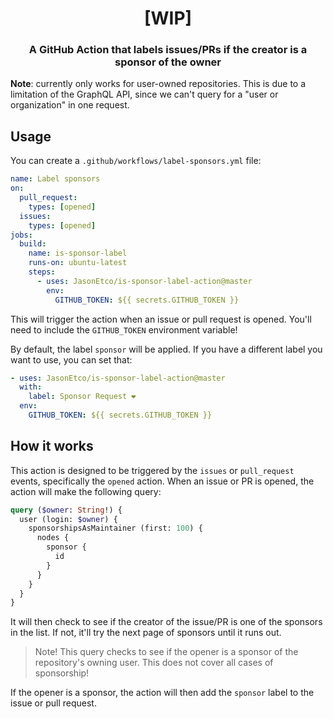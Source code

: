 <h1 align="center">[WIP]</h1>
<h3 align="center">A GitHub Action that labels issues/PRs if the creator is a sponsor of the owner</h3>

**Note**: currently only works for user-owned repositories. This is due to a limitation of the GraphQL API, since we can't query for a "user or organization" in one request.

## Usage

You can create a `.github/workflows/label-sponsors.yml` file:

```yaml
name: Label sponsors
on:
  pull_request:
    types: [opened]
  issues:
    types: [opened]
jobs:
  build:
    name: is-sponsor-label
    runs-on: ubuntu-latest
    steps:
      - uses: JasonEtco/is-sponsor-label-action@master
        env:
          GITHUB_TOKEN: ${{ secrets.GITHUB_TOKEN }}
```

This will trigger the action when an issue or pull request is opened. You'll need to include the `GITHUB_TOKEN` environment variable!

By default, the label `sponsor` will be applied. If you have a different label you want to use, you can set that:

```yaml
- uses: JasonEtco/is-sponsor-label-action@master
  with:
    label: Sponsor Request ❤️
  env:
    GITHUB_TOKEN: ${{ secrets.GITHUB_TOKEN }}
```

## How it works

This action is designed to be triggered by the `issues` or `pull_request` events, specifically the `opened` action. When an issue or PR is opened, the action will make the following query:

```graphql
query ($owner: String!) { 
  user (login: $owner) {
    sponsorshipsAsMaintainer (first: 100) {
      nodes {
        sponsor {
          id
        }
      }
    }
  }
}
```

It will then check to see if the creator of the issue/PR is one of the sponsors in the list. If not, it'll try the next page of sponsors until it runs out.

> Note! This query checks to see if the opener is a sponsor of the repository's owning user. This does not cover all cases of sponsorship!

If the opener is a sponsor, the action will then add the `sponsor` label to the issue or pull request.
